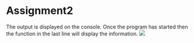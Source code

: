 # Assignment2
The output is displayed on the console. Once the program has started then the function in the last line will display the information.
![]("Capture.png")

